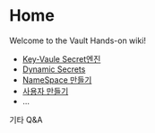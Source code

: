 # Home

Welcome to the Vault Hands-on wiki!

* [Key-Vaule Secret엔진](https://github.com/powhapki/ha-se/wiki/Key-Value-Secret-Engine)
* [Dynamic Secrets](https://github.com/powhapki/ha-se/wiki/Dynamic-Secrets)
* [NameSpace 만들기](https://github.com/powhapki/ha-se/wiki/NameSpace-%EB%A7%8C%EB%93%A4%EA%B8%B0)
* [사용자 만들기](https://github.com/powhapki/ha-se/wiki/User-Create)
* ...

기타 Q&A



